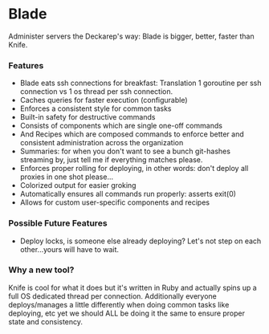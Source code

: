 Blade
======

Administer servers the Deckarep's  way: Blade is bigger, better, faster than Knife.

### Features
* Blade eats ssh connections for breakfast: Translation 1 goroutine per ssh connection vs 1 os thread per ssh connection.
* Caches queries for faster execution (configurable)
* Enforces a consistent style for common tasks
* Built-in safety for destructive commands
* Consists of components which are single one-off commands
* And Recipes which are composed commands to enforce better and consistent administration across the organization
* Summaries: for when you don't want to see a bunch git-hashes streaming by, just tell me if everything matches please.
* Enforces proper rolling for deploying, in other words: don't deploy all proxies in one shot please...
* Colorized output for easier groking
* Automatically ensures all commands run properly: asserts exit(0)
* Allows for custom user-specific components and recipes

### Possible Future Features
* Deploy locks, is someone else already deploying?  Let's not step on each other...yours will have to wait.


### Why a new tool?
Knife is cool for what it does but it's written in Ruby and actually spins up a full OS dedicated thread per connection.
Additionally everyone deploys/manages a little differently when doing common tasks like deploying, etc yet we should
ALL be doing it the same to ensure proper state and consistency.
